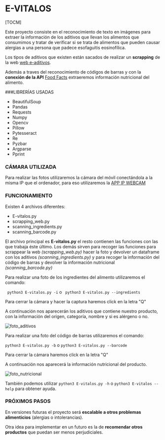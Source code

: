# E-VITALOS

[TOCM]

Este proyecto consiste en el reconocimiento de texto en imágenes para extraer la información de los aditivos que llevan los alimentos que consumimos y tratar de verificar si se trata de alimentos que pueden causar alergias a una persona que padece esofaguitis eosinofílica.

Los tipos de aditivos que existen están sacados de realizar un **scrapping** de la web [web e-aditivos](https://e-aditivos.com/).

Además a traves del reconocimiento de códigos de barras y con la **conexión de la API** [Food Facts](https://world.openfoodfacts.org/data) extraeremos información nutricional del alimento.



###LIBRERÍAS USADAS

- BeautifulSoup
- Pandas
- Requests
- Numpy
- Opencv
- Pillow
- Pytesseract
- Re
- Pyzbar
- Argparse
- Pprint

### CÁMARA UTILIZADA

Para realizar las fotos utilizaremos la cámara del móvil conectándola a la misma IP que el ordenador, para eso utilizaremos la [APP IP WEBCAM](https://play.google.com/store/apps/details?id=com.pas.webcam&hl=es)

### FUNCIONAMIENTO

Existen 4 archivos diferentes:

- E-vitalos.py
- scrapping_web.py
- scanning_ingredients.py
- scanning_barcode.py

El archivo principal es **E-vitalos.py** el resto contienen las funciones con las que trabaja éste último.
Los demás sirven para recoger las funciones para scrappear la web *(scrapping_web.py)* hacer la foto y devolver un dataframe con los aditivos *(scanning_ingredients.py)* y para recoger la información del código de barras y devolver la información nutricional *(scanning_barcode.py)*

Para realizar una foto de los ingredientes del alimento utilizaremos el comando:

``` python3 E-vitalos.py -i``` o ``` python3 E-vitalos.py --ingredients```

Para cerrar la cámara y hacer la captura haremos click en la letra "Q" 

A continuación nos aparecerán los aditivos que contiene nuestro producto, con la información del origen, categoría, nombre y si es alérgeno o no.

![foto_aditivos](https://raw.githubusercontent.com/marinapm90/E-vitalos/master/outputs/Screenshot%20from%202019-10-26%2002-35-15.png)



Para realizar una foto del código de barras utilizaremos el comando:

```python3 E-vitalos.py -b```  o ```python3 E-vitalos.py --barcode```

Para cerrar la cámara haremos click en la letra "Q"

A continuación nos aparecerá la información nutricional del producto.

![foto_nutricional](https://raw.githubusercontent.com/marinapm90/E-vitalos/master/outputs/Screenshot%20from%202019-10-26%2002-42-23.png)

También podemos utilizar ```python3 E-vitalos.py -h``` o ```python3 E-vitalos --help``` para obtener ayuda.

### PRÓXIMOS PASOS

En versiones futuras el proyecto será **escalable a otros problemas alimenticios** (alergias o intolerancias).

Otra idea para implementar en un futuro es la de **recomendar otros productos** que puedan ser menos perjudiciales.



